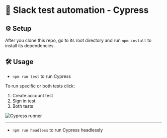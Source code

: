 # 👋 Slack test automation - Cypress
## ⚙ Setup
After you clone this repo, go to its root directory and run `npm install` to install its dependencies.
## 🛠 Usage
- `npm run test` to run Cypress

To run specific or both tests click:
1. Create account test
2. Sign in test
3. Both tests

![Cypress runner](https://i.imgur.com/0uqOIyI.png)



---
- `npm run headless` to run Cypress headlessly
